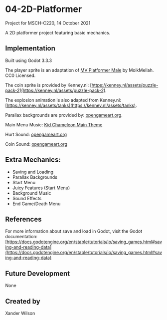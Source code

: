 # 04-2D-Platformer
Project for MSCH-C220, 14 October 2021

A 2D platformer project featuring basic mechanics.

## Implementation
Built using Godot 3.3.3

The player sprite is an adaptation of [MV Platformer Male](https://opengameart.org/content/mv-platformer-male-32x64) by MoikMellah. CC0 Licensed.

The coin sprite is provided by Kenney.nl: [https://kenney.nl/assets/puzzle-pack-2](https://kenney.nl/assets/puzzle-pack-2).

The explosion animation is also adapted from Kenney.nl: [https://kenney.nl/assets/tanks](https://kenney.nl/assets/tanks).

Parallax backgrounds are provided by: [opengameart.org](https://opengameart.org/content/2d-backgrounds-for-platformer-game-dungeons-and-cave-parallax-vector-illustration).

Main Menu Music: [Kid Chameleon Main Theme](https://www.youtube.com/watch?v=W2coFyd0eys&list=PL1D13F6A96FE76117)

Hurt Sound: [opengameart.org](https://opengameart.org/content/hurt-death-sound-effect-for-character)

Coin Sound: [opengameart.org](https://opengameart.org/content/correct-bell)

## Extra Mechanics:
- Saving and Loading
- Parallax Backgrounds
- Start Menu
- Juicy Features (Start Menu)
- Background Music
- Sound Effects
- End Game/Death Menu

## References
For more information about save and load in Godot, visit the Godot documentation: [https://docs.godotengine.org/en/stable/tutorials/io/saving_games.html#saving-and-reading-data](https://docs.godotengine.org/en/stable/tutorials/io/saving_games.html#saving-and-reading-data)

## Future Development
None

## Created by 
Xander Wilson
